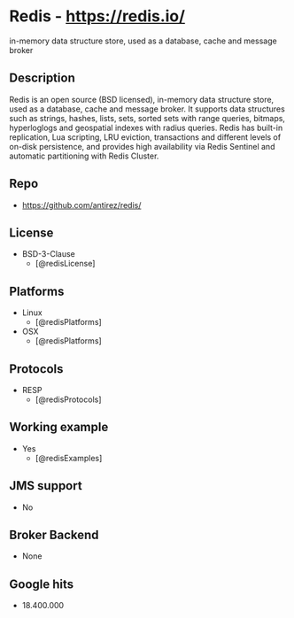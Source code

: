 # Redis - https://redis.io/
in-memory data structure store, used as a database, cache and message broker


## Description
Redis is an open source (BSD licensed), in-memory data structure store, used as a database, cache and message broker. It supports data structures such as strings, hashes, lists, sets, sorted sets with range queries, bitmaps, hyperloglogs and geospatial indexes with radius queries. Redis has built-in replication, Lua scripting, LRU eviction, transactions and different levels of on-disk persistence, and provides high availability via Redis Sentinel and automatic partitioning with Redis Cluster.


## Repo
- https://github.com/antirez/redis/


## License
- BSD-3-Clause
    - [@redisLicense]


## Platforms
- Linux
    - [@redisPlatforms]
- OSX
    - [@redisPlatforms]


## Protocols
- RESP
    - [@redisProtocols]


## Working example
- Yes
    - [@redisExamples]


## JMS support
- No


## Broker Backend
- None


## Google hits
- 18.400.000
